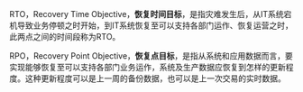 RTO，Recovery Time Objective，**恢复时间目标**，是指灾难发生后，从IT系统宕机导致业务停顿之时开始，到IT系统恢复至可以支持各部门运作、恢复运营之时，此两点之间的时间段称为RTO。 

RPO，Recovery Point Objective，**恢复点目标**，是指从系统和应用数据而言，要实现能够恢复至可以支持各部门业务运作，系统及生产数据应恢复到怎样的更新程度。这种更新程度可以是上一周的备份数据，也可以是上一次交易的实时数据。

